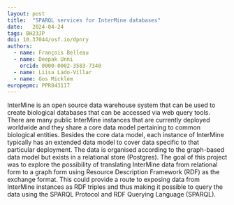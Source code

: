 ```yaml
---
layout: post
title:  "SPARQL services for InterMine databases"
date:   2024-04-24
tags: BH23JP
doi: 10.37044/osf.io/dpnry
authors:
  - name: François Belleau
  - name: Deepak Unni
    orcid: 0000-0002-3583-7340
  - name: Liisa Lado-Villar
  - name: Gos Micklem
europepmc: PPR843117
---
```


InterMine is an open source data warehouse system that can be used to create biological databases that can be accessed via web query tools. There are many public InterMine instances that are currently deployed worldwide and they share a core data model pertaining to common biological entities. Besides the core data model, each instance of InterMine typically has an extended data model to cover data specific to that particular deployment. The data is organised according to the graph-based data model but exists in a relational store (Postgres). The goal of this project was to explore the possibility of translating InterMine data from relational form to a graph form using Resource Description Framework (RDF) as the exchange format. This could provide a route to exposing data from InterMine instances as RDF triples and thus making it possible to query the data using the SPARQL Protocol and RDF Querying Language (SPARQL).

